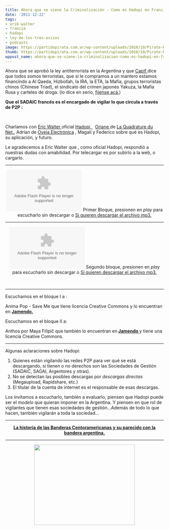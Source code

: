 ```yaml
---
title: Ahora que se viene la Criminalización - Como es Hadopi en Francia-Podcast
date: '2011-12-22'
tags:
- erik-walter
- francia
- hadopi
- ley-de-los-tres-avisos
- podcasts
image: https://partidopirata.com.ar/wp-content/uploads/2010/10/Pirate-Radio.jpg.png
thumb: https://partidopirata.com.ar/wp-content/uploads/2010/10/Pirate-Radio.jpg-150x150.png
wppost_name: ahora-que-se-viene-la-criminalizacion-como-es-hadopi-en-francia-podcast
---
```


Ahora que se aprobó la ley antiterrorista en la Argentina y que <a href="http://www.capif.org.ar/Default.asp?CODOP=NEWS&amp;CO=1&amp;CODSubLink=31" target="_blank">Capif </a> dice que todos somos terroristas, que si le compramos a un mantero estamos financindo a Al Qaeda, Hizbollah, la IRA, la ETA, la Mafia, grupos terroristas chinos (Chinese Triad), el sindicato del crimen japonés Yakuza, la Mafia Rusa y carteles de droga. (lo dice en serio, <a href="http://www.capif.org.ar/Default.asp?CODOP=NEWS&amp;CO=1&amp;CODSubLink=31" target="_blank">fíjense acá.</a>)

<strong>Que el SADAIC francés es el encargado de vigilar lo que circula a través de P2P :</strong>

&nbsp;

Charlamos con <a href="https://twitter.com/#%21/EricWaltR" target="_blank">Eric Walter </a> oficial <a href="http://www.scoop.it/t/hadopi-officiel" target="_blank">Hadopi, </a>  <a href="https://twitter.com/#%21/quota_atypique" target="_blank">Oriane </a> de <a href="http://www.laquadrature.net/" target="_blank">La Quadrature du Net.</a>, Adrían de <a href="http://ovejafm.com/" target="_blank">Oveja Electrónica</a> , Magalí y Federico sobre qué es Hadopi, su aplicación, y futuro.

Le agradecemos a Eric Walter que , como oficial Hadopi, respondió a nuestras dudas con amabilidad.
Por telecargar es por subirlo a la web, o cargarlo.

<hr />

<center>
<object id="player924378" width="240" height="133" classid="clsid:d27cdb6e-ae6d-11cf-96b8-444553540000" codebase="http://download.macromedia.com/pub/shockwave/cabs/flash/swflash.cab#version=6,0,40,0"><param name="AllowScriptAccess" value="always" /><param name="allowFullScreen" value="true" /><param name="wmode" value="transparent" /><param name="src" value="http://www.ivoox.com/playerivoox_ee_924378_1.html" /><param name="allowfullscreen" value="true" /><param name="allowscriptaccess" value="always" /><embed id="player924378" width="240" height="133" type="application/x-shockwave-flash" src="http://www.ivoox.com/playerivoox_ee_924378_1.html" AllowScriptAccess="always" allowFullScreen="true" wmode="transparent" allowfullscreen="true" allowscriptaccess="always" /></object>
Primer Bloque, presionen en <em>play</em> para escucharlo sin descargar o
<a href="http://www.ivoox.com/sobre-es-hadopi-bloque-i_md_924378_1.mp3" target="_blank">Si quieren descargar el archivo mp3.</a></center>

<hr />
<p style="text-align: center;"><object id="player924387" width="240" height="133" classid="clsid:d27cdb6e-ae6d-11cf-96b8-444553540000" codebase="http://download.macromedia.com/pub/shockwave/cabs/flash/swflash.cab#version=6,0,40,0"><param name="AllowScriptAccess" value="always" /><param name="allowFullScreen" value="true" /><param name="wmode" value="transparent" /><param name="src" value="http://www.ivoox.com/playerivoox_ee_924387_1.html" /><param name="allowfullscreen" value="true" /><param name="allowscriptaccess" value="always" /><embed id="player924387" width="240" height="133" type="application/x-shockwave-flash" src="http://www.ivoox.com/playerivoox_ee_924387_1.html" AllowScriptAccess="always" allowFullScreen="true" wmode="transparent" allowfullscreen="true" allowscriptaccess="always" /></object>
Segundo bloque, presionen en <em>play</em> para escucharlo sin descargar o
<a href="http://www.ivoox.com/sobre-es-hadopi-bloque-ii_md_924387_1.mp3" target="_blank">Si quieren descargar el archivo mp3.</a></p>
&nbsp;

<hr />

Escuchamos en el bloque I a :

Anima Pop - Save Me que tiene licencia Creative Commons y lo encuentran en <strong><a href="http://www.jamendo.com/es/track/665882" target="_blank">Jamendo.</a></strong>

Escuchamos en el bloque II a:

Anthos por Maya Filipič que también lo encuentran en<strong> <a href="http://www.jamendo.com/es/track/677044" target="_blank">Jamendo </a></strong> y tiene una licencia Creative Commons.

<hr />

Algunas aclaraciones sobre Hadopi:
<ol>
	<li>Quienes están vigilando las redes P2P para ver qué se está descargando, si tienen o no derechos son las Sociedades de Gestión (SADAIC, SAGAI, Argentores y otras).</li>
	<li>No se detectan las posibles descargas por <em>descargas directas</em> (Megaupload, Rapidshare, etc.)</li>
	<li>El titular de la cuenta de internet es el responsable de esas descargas.</li>
</ol>
Los invitamos a escucharlo, también a evaluarlo, piensen que Hadopi puede ser el <em>modelo</em> que quieran imponer en la Argentina.
Y piensen en que rol de vigilantes que tienen esas sociedades de gestión...Además de todo lo que hacen, también vigilarán a toda la sociedad...

<hr />

<div style="text-align: center;"><strong><a href="http://partido-pirata.blogspot.com/2009/07/sobre-el-parecido-entre-las-banderas-de.html">La historia de las Banderas Centoramericanas y su parecido con la bandera argentina.</a></strong></div>

<hr />

<div class="separator" style="clear: both; text-align: center;"><a style="margin-left: 1em; margin-right: 1em;" href="http://1.bp.blogspot.com/_CPtUSP1MzEE/TLzJAV2NkpI/AAAAAAAADmY/tEIIKkRUIxo/s400/Ung+Pirat+gubben.png"><img src="http://1.bp.blogspot.com/_CPtUSP1MzEE/TLzJAV2NkpI/AAAAAAAADmY/tEIIKkRUIxo/s320/Ung+Pirat+gubben.png" alt="" width="320" height="256" border="0" /></a></div>
